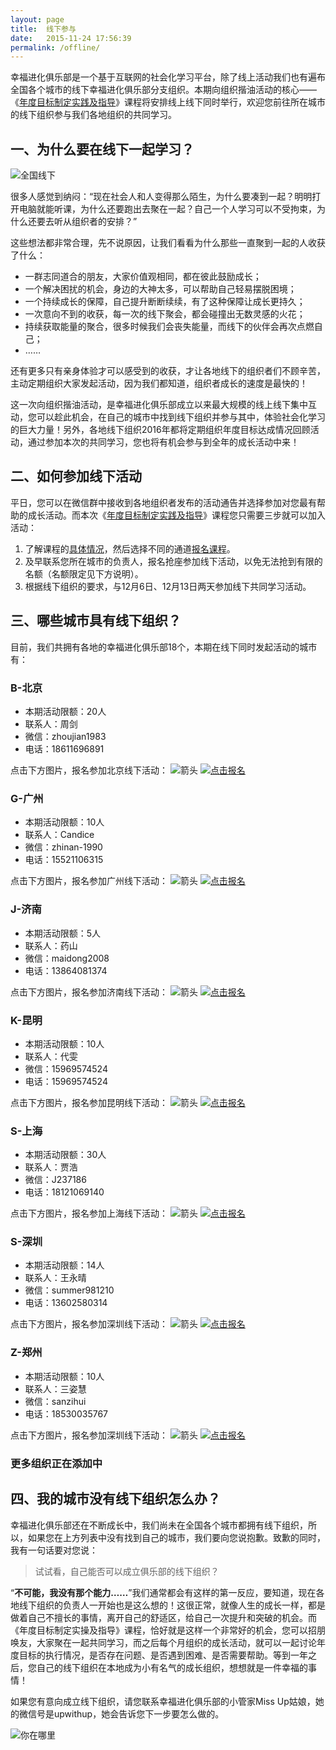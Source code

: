 ```yaml
---
layout: page
title:  线下参与
date:   2015-11-24 17:56:39
permalink: /offline/
---
```


幸福进化俱乐部是一个基于互联网的社会化学习平台，除了线上活动我们也有遍布全国各个城市的线下幸福进化俱乐部分支组织。本期向组织揩油活动的核心——《[年度目标制定实践及指导](http://nianmubiao.com/lesson/)》课程将安排线上线下同时举行，欢迎您前往所在城市的线下组织参与我们各地组织的共同学习。

## 一、为什么要在线下一起学习？

![全国线下](http://77fm42.com1.z0.glb.clouddn.com/web-offline.jpg)

很多人感觉到纳闷：“现在社会人和人变得那么陌生，为什么要凑到一起？明明打开电脑就能听课，为什么还要跑出去聚在一起？自己一个人学习可以不受拘束，为什么还要去听从组织者的安排？”

这些想法都非常合理，先不说原因，让我们看看为什么那些一直聚到一起的人收获了什么：

- 一群志同道合的朋友，大家价值观相同，都在彼此鼓励成长；
- 一个解决困扰的机会，身边的大神太多，可以帮助自己轻易摆脱困境；
- 一个持续成长的保障，自己提升断断续续，有了这种保障让成长更持久；
- 一次意向不到的收获，每一次的线下聚会，都会碰撞出无数灵感的火花；
- 持续获取能量的聚合，很多时候我们会丧失能量，而线下的伙伴会再次点燃自己；
- ……

还有更多只有亲身体验才可以感受到的收获，才让各地线下的组织者们不顾辛苦，主动定期组织大家发起活动，因为我们都知道，组织者成长的速度是最快的！

这一次向组织揩油活动，是幸福进化俱乐部成立以来最大规模的线上线下集中互动，您可以趁此机会，在自己的城市中找到线下组织并参与其中，体验社会化学习的巨大力量！另外，各地线下组织2016年都将定期组织年度目标达成情况回顾活动，通过参加本次的共同学习，您也将有机会参与到全年的成长活动中来！

## 二、如何参加线下活动

平日，您可以在微信群中接收到各地组织者发布的活动通告并选择参加对您最有帮助的成长活动。而本次《[年度目标制定实践及指导](http://nianmubiao.com/lesson/)》课程您只需要三步就可以加入活动：

1. 了解课程的[具体情况](http://nianmubiao.com/lesson/)，然后选择不同的通道[报名课程](http://nianmubiao.com/enroll/)。
2. 及早联系您所在城市的负责人，报名抢座参加线下活动，以免无法抢到有限的名额（名额限定见下方说明）。
3. 根据线下组织的要求，与12月6日、12月13日两天参加线下共同学习活动。

## 三、哪些城市具有线下组织？

目前，我们共拥有各地的幸福进化俱乐部18个，本期在线下同时发起活动的城市有：

### B-北京

- 本期活动限额：20人
- 联系人：周剑
- 微信：zhoujian1983
- 电话：18611696891

点击下方图片，报名参加北京线下活动：
![箭头](http://77fm42.com1.z0.glb.clouddn.com/web-arr.png)
[![点击报名](http://77fm42.com1.z0.glb.clouddn.com/off-beijing.png)](http://form.mikecrm.com/f.php?t=bQ6Sbj)

### G-广州

- 本期活动限额：10人
- 联系人：Candice
- 微信：zhinan-1990
- 电话：15521106315

点击下方图片，报名参加广州线下活动：
![箭头](http://77fm42.com1.z0.glb.clouddn.com/web-arr.png)
[![点击报名](http://77fm42.com1.z0.glb.clouddn.com/off-guangzhou.png)](http://form.mikecrm.com/f.php?t=uzOiLa)

### J-济南

- 本期活动限额：5人
- 联系人：药山
- 微信：maidong2008
- 电话：13864081374

点击下方图片，报名参加济南线下活动：
![箭头](http://77fm42.com1.z0.glb.clouddn.com/web-arr.png)
[![点击报名](http://77fm42.com1.z0.glb.clouddn.com/off-jinan.png)](http://happyjinan.mikecrm.com/f.php?t=7E0zMh)

### K-昆明

- 本期活动限额：10人
- 联系人：代雯
- 微信：15969574524
- 电话：15969574524

点击下方图片，报名参加昆明线下活动：
![箭头](http://77fm42.com1.z0.glb.clouddn.com/web-arr.png)
[![点击报名](http://77fm42.com1.z0.glb.clouddn.com/off-kunming.png)](http://form.mikecrm.com/f.php?t=Nw2JPV)

### S-上海

- 本期活动限额：30人
- 联系人：贾浩
- 微信：J237186
- 电话：18121069140

点击下方图片，报名参加上海线下活动：
![箭头](http://77fm42.com1.z0.glb.clouddn.com/web-arr.png)
[![点击报名](http://77fm42.com1.z0.glb.clouddn.com/off-shanghai.png)](http://form.mikecrm.com/f.php?t=GYdv8e)

### S-深圳

- 本期活动限额：14人
- 联系人：王永晴
- 微信：summer981210
- 电话：13602580314

点击下方图片，报名参加深圳线下活动：
![箭头](http://77fm42.com1.z0.glb.clouddn.com/web-arr.png)
[![点击报名](http://77fm42.com1.z0.glb.clouddn.com/off-shenzhen.png)](http://form.mikecrm.com/f.php?t=zJm2fH)

### Z-郑州

- 本期活动限额：10人
- 联系人：三姿慧
- 微信：sanzihui
- 电话：18530035767

点击下方图片，报名参加深圳线下活动：
![箭头](http://77fm42.com1.z0.glb.clouddn.com/web-arr.png)
[![点击报名](http://77fm42.com1.z0.glb.clouddn.com/off-zhengzhou.png)](http://form.mikecrm.com/f.php?t=iDbH6d)

### 更多组织正在添加中

## 四、我的城市没有线下组织怎么办？

幸福进化俱乐部还在不断成长中，我们尚未在全国各个城市都拥有线下组织，所以，如果您在上方列表中没有找到自己的城市，我们要向您说抱歉。致歉的同时，我有一句话要对您说：

> 试试看，自己能否可以成立俱乐部的线下组织？

“**不可能，我没有那个能力……**”我们通常都会有这样的第一反应，要知道，现在各地线下组织的负责人一开始也是这么想的！这很正常，就像人生的成长一样，都是做着自己不擅长的事情，离开自己的舒适区，给自己一次提升和突破的机会。而《年度目标制定实操及指导》课程，恰好就是这样一个非常好的机会，您可以招朋唤友，大家聚在一起共同学习，而之后每个月组织的成长活动，就可以一起讨论年度目标的执行情况，是否存在问题、是否遇到困难、是否需要帮助。等到一年之后，您自己的线下组织在本地成为小有名气的成长组织，想想就是一件幸福的事情！

如果您有意向成立线下组织，请您联系幸福进化俱乐部的小管家Miss Up姑娘，她的微信号是upwithup，她会告诉您下一步要怎么做的。

![你在哪里](http://77fm42.com1.z0.glb.clouddn.com/web-xianxia.jpg)
